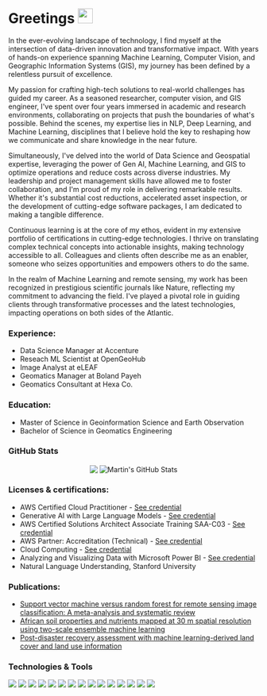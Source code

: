 # Greetings <img src="https://raw.githubusercontent.com/MartinHeinz/MartinHeinz/master/wave.gif" width="30px">

In the ever-evolving landscape of technology, I find myself at the intersection of data-driven innovation and transformative impact. With years of hands-on experience spanning Machine Learning, Computer Vision, and Geographic Information Systems (GIS), my journey has been defined by a relentless pursuit of excellence.

My passion for crafting high-tech solutions to real-world challenges has guided my career. As a seasoned researcher, computer vision, and GIS engineer, I've spent over four years immersed in academic and research environments, collaborating on projects that push the boundaries of what's possible. Behind the scenes, my expertise lies in NLP, Deep Learning, and Machine Learning, disciplines that I believe hold the key to reshaping how we communicate and share knowledge in the near future.

Simultaneously, I've delved into the world of Data Science and Geospatial expertise, leveraging the power of Gen AI, Machine Learning, and GIS to optimize operations and reduce costs across diverse industries. My leadership and project management skills have allowed me to foster collaboration, and I'm proud of my role in delivering remarkable results. Whether it's substantial cost reductions, accelerated asset inspection, or the development of cutting-edge software packages, I am dedicated to making a tangible difference.

Continuous learning is at the core of my ethos, evident in my extensive portfolio of certifications in cutting-edge technologies. I thrive on translating complex technical concepts into actionable insights, making technology accessible to all. Colleagues and clients often describe me as an enabler, someone who seizes opportunities and empowers others to do the same.

In the realm of Machine Learning and remote sensing, my work has been recognized in prestigious scientific journals like Nature, reflecting my commitment to advancing the field. I've played a pivotal role in guiding clients through transformative processes and the latest technologies, impacting operations on both sides of the Atlantic.



### Experience:

* Data Science Manager at Accenture 
* Reseach ML Scientist at OpenGeoHub
* Image Analyst at eLEAF
* Geomatics Manager at Boland Payeh
* Geomatics Consultant at Hexa Co.

### Education:
* Master of Science in Geoinformation Science and Earth Observation
* Bachelor of Science in Geomatics Engineering

### GitHub Stats

<p align="center"   >

  <img align="center" src="https://github-readme-stats.vercel.app/api/top-langs/?username=mohammadreza-sheykhmousa&hide=java,html,tex&title_color=ffffff&text_color=c9cacc&icon_color=2bbc8a&bg_color=1d1f21&langs_count=3" />

  <img align="center" src="https://github-readme-stats.vercel.app/api?username=mohammadreza-sheykhmousa&show_icons=true&line_height=27&count_private=true&title_color=ffffff&text_color=c9cacc&icon_color=2bbc8a&bg_color=1d1f21" alt="Martin's GitHub Stats" />

</p>     

### Licenses & certifications:

* AWS Certified Cloud Practitioner -  [See credential](https://www.credly.com/badges/8ba8e1ce-576f-4a2e-85c6-44bd1de22225?source=linked_in_profile)
* Generative AI with Large Language Models - [See credential](https://www.coursera.org/account/accomplishments/verify/EW9TFLB7YPEH)
* AWS Certified Solutions Architect Associate Training SAA-C03 - [See credential](https://www.udemy.com/certificate/UC-e538437e-dc3e-437c-afc3-bad2c32c540b) 
* AWS Partner: Accreditation (Technical) - [See credential](https://www.credly.com/badges/76a0b884-ff70-4193-852d-dd363c58b134?source=linked_in_profile) 
* Cloud Computing - [See credential](https://https://verify.acloud.guru/C1D5DC8EF163) 
* Analyzing and Visualizing Data with Microsoft Power BI - [See credential](https://www.coursera.org/account/accomplishments/verify/NZNMGPG2MRQE?utm_source=ln&utm_medium=certificate&utm_content=cert_image&utm_campaign=pdf_header_button&utm_product=project) 
* Natural Language Understanding, Stanford University 




### Publications:
* [Support vector machine versus random forest for remote sensing image classification: A meta-analysis and systematic review](https://ieeexplore.ieee.org/abstract/document/9206124/)
* [African soil properties and nutrients mapped at 30 m spatial resolution using two-scale ensemble machine learning](https://www.nature.com/articles/s41598-021-85639-y)
* [Post-disaster recovery assessment with machine learning-derived land cover and land use information](https://www.mdpi.com/2072-4292/11/10/1174)




### Technologies & Tools
![](https://img.shields.io/badge/<OS>-<Linux>-informational?style=flat&logo=<LOGO_NAME>&logoColor=white&color=2bbc8a)
![](https://img.shields.io/badge/<Code>-<Python>-informational?style=flat&logo=<LOGO_NAME>&logoColor=white&color=2bbc8a)
![](https://img.shields.io/badge/<Code>-<C++>-informational?style=flat&logo=<LOGO_NAME>&logoColor=white&color=2bbc8a)
![](https://img.shields.io/badge/<Code>-<JAVA>-informational?style=flat&logo=<LOGO_NAME>&logoColor=white&color=2bbc8a)
![](https://img.shields.io/badge/<Code>-<HTML>-informational?style=flat&logo=<LOGO_NAME>&logoColor=white&color=2bbc8a)
![](https://img.shields.io/badge/<Framework>-<Tensorflow>-informational?style=flat&logo=<LOGO_NAME>&logoColor=white&color=2bbc8a)
![](https://img.shields.io/badge/<Tools>-<Docker>-informational?style=flat&logo=<LOGO_NAME>&logoColor=white&color=2bbc8a)
![](https://img.shields.io/badge/<Tools>-<Kubernetes>-informational?style=flat&logo=<LOGO_NAME>&logoColor=white&color=2bbc8a)
![](https://img.shields.io/badge/<WorkloadManager>-<Slurm>-informational?style=flat&logo=<LOGO_NAME>&logoColor=white&color=2bbc8a)
![](https://img.shields.io/badge/<Library>-<OpenCV>-informational?style=flat&logo=<LOGO_NAME>&logoColor=white&color=2bbc8a)
![](https://img.shields.io/badge/<Library>-<HuggingFace>-informational?style=flat&logo=<LOGO_NAME>&logoColor=white&color=2bbc8a)
![](https://img.shields.io/badge/<Library>-<Matplotlib>-informational?style=flat&logo=<LOGO_NAME>&logoColor=white&color=2bbc8a)
![](https://img.shields.io/badge/<Library>-<scikit-learn>-informational?style=flat&logo=<LOGO_NAME>&logoColor=white&color=2bbc8a)
![](https://img.shields.io/badge/<Library>-<Pandas>-informational?style=flat&logo=<LOGO_NAME>&logoColor=white&color=2bbc8a)
![](https://img.shields.io/badge/<Library>-<SQLite>-informational?style=flat&logo=<LOGO_NAME>&logoColor=white&color=2bbc8a)



